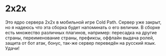 # 2x2x
Это ядро сервера 2x2x в мобильной игре Cold Path. Сервер уже закрыт, но я надеюсь что эта сборка будет напоминать о его величии. В сборке есть множество различных плагинов, например: пересадка на другие страны, переименование страны, префиксы, оффлайн выдача ролей, защита от бот атак, бонус, так-же сервер переведён на русский язык. Удачи!
